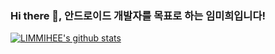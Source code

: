 ### Hi there 👋, 안드로이드 개발자를 목표로 하는 임미희입니다! 

<!--
**LIMMIHEE/LIMMIHEE** is a ✨ _special_ ✨ repository because its `README.md` (this file) appears on your GitHub profile.

Here are some ideas to get you started:

- 🔭 I’m currently working on ...
- 🌱 I’m currently learning ...
- 👯 I’m looking to collaborate on ...
- 🤔 I’m looking for help with ...
- 💬 Ask me about ...
- 📫 How to reach me: ...
- 😄 Pronouns: ...
- ⚡ Fun fact: ...
-->
[![LIMMIHEE's github stats](https://github-readme-stats.vercel.app/api?username=LIMMIHEE)](https://github.com/LIMMIHEE/github-readme-stats)
